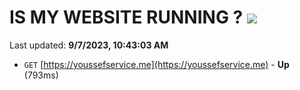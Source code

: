 # IS MY WEBSITE RUNNING ? [![](https://img.shields.io/static/v1?label=Sponsor&message=%E2%9D%A4&logo=GitHub&color=%23fe8e86)](https://github.com/sponsors/<username>)

Last updated: **9/7/2023, 10:43:03 AM**

- `GET` [https://youssefservice.me](https://youssefservice.me) - **Up** (793ms)
